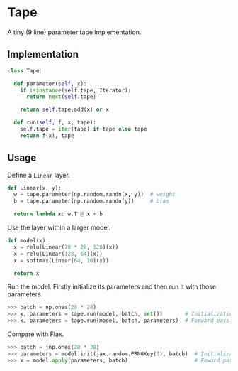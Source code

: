 # Tape

A tiny (9 line) parameter tape implementation.


## Implementation

```py
class Tape:

  def parameter(self, x):
    if isinstance(self.tape, Iterator):
      return next(self.tape)

    return self.tape.add(x) or x

  def run(self, f, x, tape):
    self.tape = iter(tape) if tape else tape
    return f(x), tape
```


## Usage

Define a `Linear` layer.

```py
def Linear(x, y):
  w = tape.parameter(np.random.randn(x, y))  # weight
  b = tape.parameter(np.random.randn(y))     # bias

  return lambda x: w.T @ x + b
```

Use the layer within a larger model.

```py
def model(x):
  x = relu(Linear(28 * 28, 128)(x))
  x = relu(Linear(128, 64)(x))
  x = softmax(Linear(64, 10)(x))

  return x
```

Run the model. Firstly initialize its parameters and then run it with those parameters.

```py
>>> batch = np.ones(28 * 28)
>>> x, parameters = tape.run(model, batch, set())       # Initialization. 
>>> x, parameters = tape.run(model, batch, parameters)  # Forward pass.
```

Compare with Flax.

```py
>>> batch = jnp.ones(28 * 28)
>>> parameters = model.init(jax.random.PRNGKey(0), batch)  # Initialization.
>>> x = model.apply(parameters, batch)                     # Foward pass.
```
